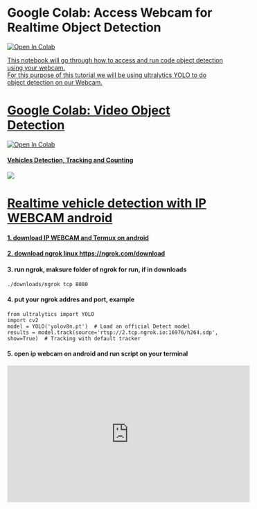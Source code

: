 # Google Colab: Access Webcam for Realtime Object Detection
<a href="https://colab.research.google.com/github/ilham-ap/object-detection/blob/main/object_detection_colab_webcam.ipynb" target="parent"><img src="https://colab.research.google.com/assets/colab-badge.svg" alt="Open In Colab"/><br/>

This notebook will go through how to access and run code object detection using your webcam.<br/>
For this purpose of this tutorial we will be using ultralytics YOLO to do object detection on our Webcam.

# Google Colab: Video Object Detection
<a href="https://colab.research.google.com/github/ilham-ap/object-detection/blob/main/video_object_detection.ipynb" target="parent"><img src="https://colab.research.google.com/assets/colab-badge.svg" alt="Open In Colab"/><br/>

#### Vehicles Detection, Tracking and Counting 
![](./img/ezgif-3-fbb5a4d769.gif)

# Realtime vehicle detection with IP WEBCAM android
#### 1. download IP WEBCAM and Termux on android 
#### 2. download ngrok linux https://ngrok.com/download
#### 3. run ngrok, maksure folder of ngrok for run, if in downloads
```
./downloads/ngrok tcp 8080
```
#### 4. put your ngrok addres and port, example
```
from ultralytics import YOLO
import cv2
model = YOLO('yolov8n.pt')  # Load an official Detect model
results = model.track(source='rtsp://2.tcp.ngrok.io:16976/h264.sdp', show=True)  # Tracking with default tracker
```
#### 5. open ip webcam on android and run script on your terminal <br/>
<iframe width="560" height="315" src="https://www.youtube.com/embed/nQ-eMwcqYIQ" frameborder="0" allowfullscreen></iframe>


